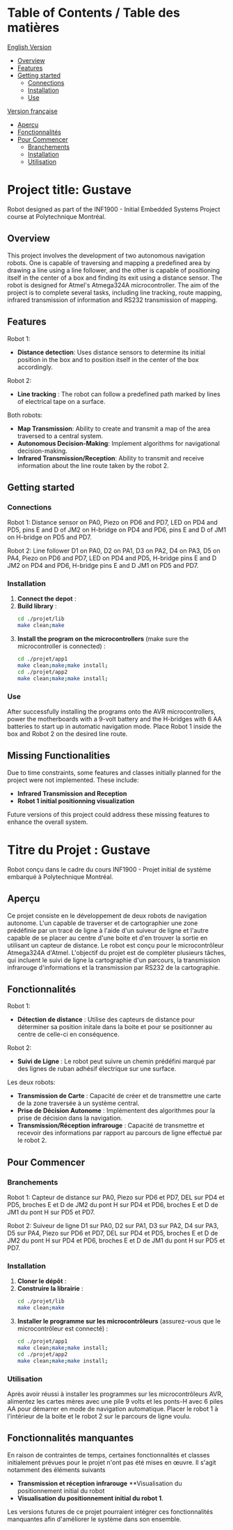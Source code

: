 # Table of Contents / Table des matières
[English Version](#project-title-gustave)
  - [Overview](#overview)
  - [Features](#features)
  - [Getting started](#getting-started)
    - [Connections](#connections)
    - [Installation](#installation)
    - [Use](#use)

[Version française](#titre-du-projet--gustave)
  - [Aperçu](#aperçu)
  - [Fonctionnalités](#fonctionnalités)
  - [Pour Commencer](#pour-commencer)
    - [Branchements](#branchements)
    - [Installation](#installation-1)
    - [Utilisation](#utilisation)

# Project title: Gustave

Robot designed as part of the INF1900 - Initial Embedded Systems Project course at Polytechnique Montréal.
 

## Overview
This project involves the development of two autonomous navigation robots. One is capable of traversing and mapping a predefined area by drawing a line using a line follower, and the other is capable of positioning itself in the center of a box and finding its exit using a distance sensor. The robot is designed for Atmel's Atmega324A microcontroller. The aim of the project is to complete several tasks, including line tracking, route mapping, infrared transmission of information and RS232 transmission of mapping.
## Features
Robot 1:
- **Distance detection**: Uses distance sensors to determine its initial position in the box and to position itself in the center of the box accordingly.

Robot 2:
- **Line tracking** : The robot can follow a predefined path marked by lines of electrical tape on a surface.

Both robots:
- **Map Transmission**: Ability to create and transmit a map of the area traversed to a central system.
- **Autonomous Decision-Making**: Implement algorithms for navigational decision-making.
- **Infrared Transmission/Reception**: Ability to transmit and receive information about the line route taken by the robot 2.



## Getting started


### Connections
Robot 1: Distance sensor on PA0, Piezo on PD6 and PD7, LED on PD4 and PD5, pins E and D of JM2 on H-bridge on PD4 and PD6, pins E and D of JM1 on H-bridge on PD5 and PD7.

Robot 2: Line follower D1 on PA0, D2 on PA1, D3 on PA2, D4 on PA3, D5 on PA4, Piezo on PD6 and PD7, LED on PD4 and PD5, H-bridge pins E and D JM2 on PD4 and PD6, H-bridge pins E and D JM1 on PD5 and PD7.

### Installation
1. **Connect the depot** :
2. **Build library** :
   ```bash
   cd ./projet/lib
   make clean;make
   ```
3. **Install the program on the microcontrollers** (make sure the microcontroller is connected) :
   ```bash
   cd ./projet/app1
   make clean;make;make install;
   cd ./projet/app2
   make clean;make;make install;
   ```


### Use
After successfully installing the programs onto the AVR microcontrollers, power the motherboards with a 9-volt battery and the H-bridges with 6 AA batteries to start up in automatic navigation mode. Place Robot 1 inside the box and Robot 2 on the desired line route.

## Missing Functionalities

Due to time constraints, some features and classes initially planned for the project were not implemented. These include:

- **Infrared Transmission and Reception**
- **Robot 1 initial positionning visualization**

Future versions of this project could address these missing features to enhance the overall system.

# Titre du Projet : Gustave

Robot conçu dans le cadre du cours INF1900 - Projet initial de système embarqué à Polytechnique Montréal.
 

## Aperçu
Ce projet consiste en le développement de deux robots de navigation autonome. L'un capable de traverser et de cartographier une zone prédéfinie par un tracé de ligne à l'aide d'un suiveur de ligne et l'autre capable de se placer au centre d'une boite et d'en trouver la sortie en utilisant un capteur de distance. Le robot est conçu pour le microcontrôleur Atmega324A d'Atmel. L'objectif du projet est de compléter plusieurs tâches, qui incluent le suivi de ligne la cartographie d'un parcours, la transmission infrarouge d'informations et la transmission par RS232 de la cartographie.
## Fonctionnalités
Robot 1:
- **Détection de distance** : Utilise des capteurs de distance pour déterminer sa position initale dans la boite et pour se positionner au centre de celle-ci en conséquence.

Robot 2:
- **Suivi de Ligne** : Le robot peut suivre un chemin prédéfini marqué par des lignes de ruban adhésif électrique sur une surface.

Les deux robots:
- **Transmission de Carte** : Capacité de créer et de transmettre une carte de la zone traversée à un système central.
- **Prise de Décision Autonome** : Implémentent des algorithmes pour la prise de décision dans la navigation.
- **Transmission/Réception infrarouge** : Capacité de transmettre et recevoir des informations par rapport au parcours de ligne effectué par le robot 2.


## Pour Commencer


### Branchements
Robot 1: Capteur de distance sur PA0, Piezo sur PD6 et PD7, DEL sur PD4 et PD5, broches E et D de JM2 du pont H sur PD4 et PD6, broches E et D de JM1 du pont H sur PD5 et PD7.

Robot 2: Suiveur de ligne D1 sur PA0, D2 sur PA1, D3 sur PA2, D4 sur PA3, D5 sur PA4, Piezo sur PD6 et PD7, DEL sur PD4 et PD5, broches E et D de JM2 du pont H sur PD4 et PD6, broches E et D de JM1 du pont H sur PD5 et PD7.

### Installation
1. **Cloner le dépôt** :
2. **Construire la librairie** :
   ```bash
   cd ./projet/lib
   make clean;make
   ```
3. **Installer le programme sur les microcontrôleurs** (assurez-vous que le microcontrôleur est connecté) :
   ```bash
   cd ./projet/app1
   make clean;make;make install;
   cd ./projet/app2
   make clean;make;make install;
   ```


### Utilisation
Après avoir réussi à installer les programmes sur les microcontrôleurs AVR, alimentez les cartes mères avec une pile 9 volts et les ponts-H avec 6 piles AA pour démarrer en mode de navigation automatique. Placer le robot 1 à l'intérieur de la boite et le robot 2 sur le parcours de ligne voulu.

## Fonctionnalités manquantes

En raison de contraintes de temps, certaines fonctionnalités et classes initialement prévues pour le projet n'ont pas été mises en œuvre. Il s'agit notamment des éléments suivants

- **Transmission et réception infrarouge** **Visualisation du positionnement initial du robot
- **Visualisation du positionnement initial du robot 1**.

Les versions futures de ce projet pourraient intégrer ces fonctionnalités manquantes afin d'améliorer le système dans son ensemble.


